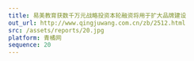 ```yaml
---
title: 易美教育获数千万元战略投资本轮融资将用于扩大品牌建设
out_url: http://www.qingjuwang.com.cn/zb/2512.html
src: /assets/reports/20.jpg
platform: 青橘网
sequence: 20
---
```

